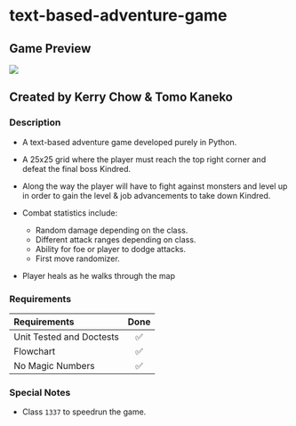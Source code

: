 # text-based-adventure-game

## Game Preview

![](https://s11.gifyu.com/images/SgVRt.gif)

## Created by Kerry Chow & Tomo Kaneko

### Description
- A text-based adventure game developed purely in Python.


- A 25x25 grid where the player must reach the top right corner and defeat
  the final boss Kindred.


- Along the way the player will have to fight against monsters and level up
  in order to gain the level & job advancements to take down Kindred.


- Combat statistics include:
    - Random damage depending on the class.
    - Different attack ranges depending on class.
    - Ability for foe or player to dodge attacks.
    - First move randomizer.


- Player heals as he walks through the map

### Requirements
| Requirements             |         Done         |
|:-------------------------|:--------------------:|
| Unit Tested and Doctests |  :white_check_mark:  | 
| Flowchart                |  :white_check_mark:  |
| No Magic Numbers         |  :white_check_mark:  | 

### Special Notes
- Class `1337` to speedrun the game.